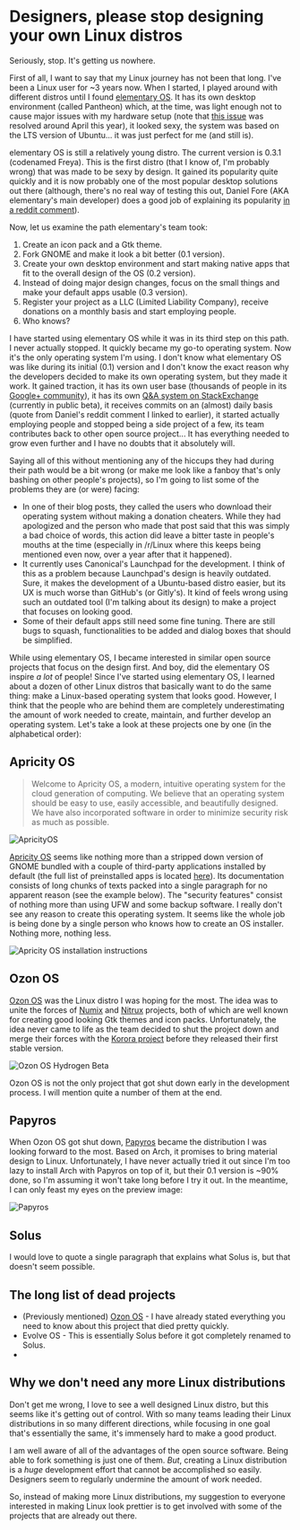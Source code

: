 # Designers, please stop designing your own Linux distros

Seriously, stop. It's getting us nowhere.

First of all, I want to say that my Linux journey has not been that long. I've been a Linux user for ~3 years now. When I started, I played around with different distros until I found [elementary OS](https://elementary.io/). It has its own desktop environment (called Pantheon) which, at the time, was light enough not to cause major issues with my hardware setup (note that [this issue](https://bugs.freedesktop.org/show_bug.cgi?id=73338) was resolved around April this year), it looked sexy, the system was based on the LTS version of Ubuntu... it was just perfect for me (and still is).

elementary OS is still a relatively young distro. The current version is 0.3.1 (codenamed Freya). This is the first distro (that I know of, I'm probably wrong) that was made to be sexy by design. It gained its popularity quite quickly and it is now probably one of the most popular desktop solutions out there (although, there's no real way of testing this out, Daniel Fore (AKA elementary's main developer) does a good job of explaining its popularity [in a reddit comment](https://np.reddit.com/r/linux/comments/3uajcs/is_elementaryos_falling_out_of_favor/cxdgwlv)).

Now, let us examine the path elementary's team took:

1. Create an icon pack and a Gtk theme.
2. Fork GNOME and make it look a bit better (0.1 version).
3. Create your own desktop environment and start making native apps that fit to the overall design of the OS (0.2 version).
4. Instead of doing major design changes, focus on the small things and make your default apps usable (0.3 version).
5. Register your project as a LLC (Limited Liability Company), receive donations on a monthly basis and start employing people.
6. Who knows?

I have started using elementary OS while it was in its third step on this path. I never actually stopped. It quickly became my go-to operating system. Now it's the only operating system I'm using. I don't know what elementary OS was like during its initial (0.1) version and I don't know the exact reason why the developers decided to make its own operating system, but they made it work. It gained traction, it has its own user base (thousands of people in its [Google+ community](https://plus.google.com/communities/104613975513761463450)), it has its own [Q&A system on StackExchange](http://elementaryos.stackexchange.com/) (currently in public beta), it receives commits on an (almost) daily basis (quote from Daniel's reddit comment I linked to earlier), it started actually employing people and stopped being a side project of a few, its team contributes back to other open source project... It has everything needed to grow even further and I have no doubts that it absolutely will.

Saying all of this without mentioning any of the hiccups they had during their path would be a bit wrong (or make me look like a fanboy that's only bashing on other people's projects), so I'm going to list some of the problems they are (or were) facing:

* In one of their blog posts, they called the users who download their operating system without making a donation cheaters. While they had apologized and the person who made that post said that this was simply a bad choice of words, this action did leave a bitter taste in people's mouths at the time (especially in /r/Linux where this keeps being mentioned even now, over a year after that it happened).
* It currently uses Canonical's Launchpad for the development. I think of this as a problem because Launchpad's design is heavily outdated. Sure, it makes the development of a Ubuntu-based distro easier, but its UX is much worse than GitHub's (or Gitly's). It kind of feels wrong using such an outdated tool (I'm talking about its design) to make a project that focuses on looking good.
* Some of their default apps still need some fine tuning. There are still bugs to squash, functionalities to be added and dialog boxes that should be simplified.

While using elementary OS, I became interested in similar open source projects that focus on the design first. And boy, did the elementary OS inspire _a lot_ of people! Since I've started using elementary OS, I learned about a dozen of other Linux distros that basically want to do the same thing: make a Linux-based operating system that looks good. However, I think that the people who are behind them are completely underestimating the amount of work needed to create, maintain, and further develop an operating system. Let's take a look at these projects one by one (in the alphabetical order):

## Apricity OS

> Welcome to Apricity OS, a modern, intuitive operating system for the cloud generation of computing. We believe that an operating system should be easy to use, easily accessible, and beautifully designed. We have also incorporated software in order to minimize security risk as much as possible.

![ApricityOS](https://camo.githubusercontent.com/cd3dc47ad7b849813b535194f7eacbf73c7f5e32/687474703a2f2f61707269636974796f732e636f6d2f6173736574732f696d672f6261636b2f61707269636974792d6c6170746f702e6a7067)

[Apricity OS](https://apricityos.com/) seems like nothing more than a stripped down version of GNOME bundled with a couple of third-party applications installed by default (the full list of preinstalled apps is located [here](https://github.com/agajews/ApricityOS/blob/master/apps.md)). Its documentation consists of long chunks of texts packed into a single paragraph for no apparent reason (see the example below). The "security features" consist of nothing more than using UFW and some backup software. I really don't see any reason to create this operating system. It seems like the whole job is being done by a single person who knows how to create an OS installer. Nothing more, nothing less.

![Apricity OS installation instructions](http://i.imgur.com/6iRENQC.png)

## Ozon OS

[Ozon OS](http://ozonos.github.io/) was the Linux distro I was hoping for the most. The idea was to unite the forces of [Numix](https://numixproject.org/) and [Nitrux](http://nitrux.in/) projects, both of which are well known for creating good looking Gtk themes and icon packs. Unfortunately, the idea never came to life as the team decided to shut the project down and merge their forces with the [Korora project](https://kororaproject.org/) before they released their first stable version.

![Ozon OS Hydrogen Beta](http://3.bp.blogspot.com/-ql_NSQUn6jI/VP7vvF2dPII/AAAAAAAAVzU/_gto2E0SUgY/s1600/ozonos-beta.png)

Ozon OS is not the only project that got shut down early in the development process. I will mention quite a number of them at the end.

## Papyros

When Ozon OS got shut down, [Papyros](http://papyros.io/) became the distribution I was looking forward to the most. Based on Arch, it promises to bring material design to Linux. Unfortunately, I have never actually tried it out since I'm too lazy to install Arch with Papyros on top of it, but their 0.1 version is ~90% done, so I'm assuming it won't take long before I try it out. In the meantime, I can only feast my eyes on the preview image:

![Papyros](http://papyros.io/images/papyros-laptop.png)

## Solus

I would love to quote a single paragraph that explains what Solus is, but that doesn't seem possible.

## The long list of dead projects

* (Previously mentioned) [Ozon OS](http://ozonos.github.io/) - I have already stated everything you need to know about this project that died pretty quickly.
* Evolve OS - This is essentially Solus before it got completely renamed to Solus.
* 

## Why we don't need any more Linux distributions

Don't get me wrong, I love to see a well designed Linux distro, but this seems like it's getting out of control. With so many teams leading their Linux distributions in so many different directions, while focusing in one goal that's essentially the same, it's immensely hard to make a good product.

I am well aware of all of the advantages of the open source software. Being able to fork something is just one of them. _But_, creating a Linux distribution is a _huge_ development effort that cannot be accomplished so easily. Designers seem to regularly undermine the amount of work needed.

So, instead of making more Linux distributions, my suggestion to everyone interested in making Linux look prettier is to get involved with some of the projects that are already out there.
